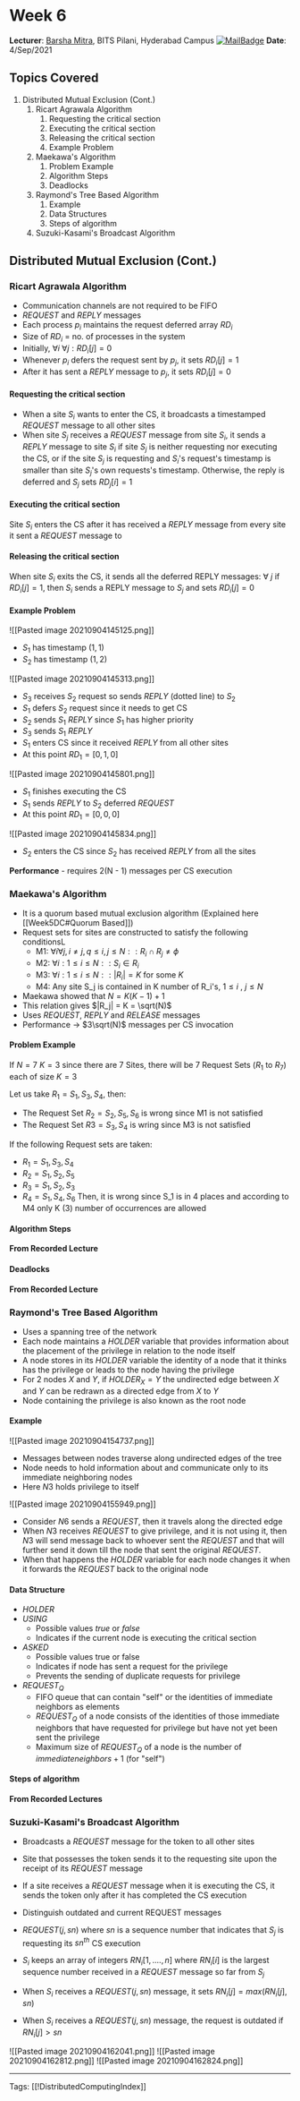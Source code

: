 # Week 6

**Lecturer**: [Barsha Mitra](http://a.impartus.com/#/profile/1985732), BITS Pilani, Hyderabad Campus
[![MailBadge](https://img.shields.io/badge/-barsha.mitra@hyderabad.bits--pilani.ac.in-EA4335?style=for-the-badge&logo=gmail&logoColor=white)](mailto:barsha.mitra@hyderabad.bits-pilani.ac.in)
**Date**: 4/Sep/2021

## Topics Covered
1. Distributed Mutual Exclusion (Cont.)
	1. Ricart Agrawala Algorithm
		1. Requesting the critical section
		2. Executing the critical section
		3. Releasing the critical section
		4. Example Problem
	2. Maekawa's Algorithm
		1. Problem Example
		2. Algorithm Steps
		3. Deadlocks
	3. Raymond's Tree Based Algorithm
		1. Example
		2. Data Structures
		3. Steps of algorithm
	4. Suzuki-Kasami's Broadcast Algorithm


## Distributed Mutual Exclusion (Cont.)
### Ricart Agrawala Algorithm
- Communication channels are not required to be FIFO
- $REQUEST$ and $REPLY$ messages
- Each process $p_i$ maintains the request deferred array $RD_i$
- Size of $RD_i$ = no. of processes in the system
- Initially, $\forall i\ \forall j: RD_i[j] = 0$
- Whenever $p_i$ defers the request sent by $p_j$, it sets $RD_i[j] = 1$
- After it has sent a $REPLY$ message to $p_j$, it sets $RD_i[j] = 0$

#### Requesting the critical section
- When a site $S_i$ wants to enter the CS, it broadcasts a timestamped $REQUEST$ message to all other sites
- When site $S_j$ receives a $REQUEST$ message from site $S_i$, it sends a $REPLY$ message to site $S_i$ if site $S_j$ is neither requesting nor executing the CS, or if the site $S_j$ is requesting and $S_i$'s request's timestamp is smaller than site $S_j$'s own requests's timestamp. Otherwise, the reply is deferred and $S_j$ sets $RD_j[i] = 1$

#### Executing the critical section
Site $S_i$ enters the CS after it has received a $REPLY$ message from every site it sent a $REQUEST$ message to

#### Releasing the critical section
When site $S_i$ exits the CS, it sends all the deferred REPLY messages:
$\forall\ j$ if $RD_i[j] = 1$, then $S_i$ sends a REPLY message to $S_j$ and sets $RD_i[j] = 0$

#### Example Problem
![[Pasted image 20210904145125.png]]
- $S_1$ has timestamp $(1, 1)$
- $S_2$ has timestamp $(1, 2)$

![[Pasted image 20210904145313.png]]
- $S_3$ receives $S_2$ request so sends $REPLY$ (dotted line) to $S_2$
- $S_1$ defers $S_2$ request since it needs to get CS
- $S_2$ sends $S_1$ $REPLY$ since $S_1$ has higher priority
- $S_3$ sends $S_1$ $REPLY$
- $S_1$ enters CS since it received $REPLY$ from all other sites
- At this point $RD_1 = [0, 1, 0]$

![[Pasted image 20210904145801.png]]
- $S_1$ finishes executing the CS
- $S_1$ sends $REPLY$ to $S_2$ deferred $REQUEST$
- At this point $RD_1 = [0, 0, 0]$

![[Pasted image 20210904145834.png]]
- $S_2$ enters the CS since $S_2$ has received $REPLY$ from all the sites


**Performance** - requires 2(N - 1) messages per CS execution

### Maekawa's Algorithm
- It is a quorum based mutual exclusion algorithm (Explained here [[Week5DC#Quorum Based]])
- Request sets for sites are constructed to satisfy the following conditionsL
	- M1: $\forall i \forall j, i \ne j, q \le i, j \le N :: R_i \cap R_j \ne \phi$
	- M2: $\forall i : 1 \le i \le N :: S_i \in R_i$
	- M3: $\forall i : 1 \le i \le N :: |R_i| = K$ for some $K$
	- M4: Any site S_j is contained in K number of R_i's, $1 \le i$ , $j \le N$
- Maekawa showed that $N = K(K - 1) + 1$
- This relation gives $|R_j| = K = \sqrt(N)$
- Uses $REQUEST$, $REPLY$ and $RELEASE$ messages
- Performance -> $3\sqrt(N)$ messages per CS invocation

#### Problem Example
If $N = 7$
$K = 3$
since there are 7 Sites, there will be 7 Request Sets ($R_1$ to $R_7$) each of size $K = 3$

Let us take $R_1 = {S_1, S_3, S_4}$, then:
- The Request Set $R_2 = {S_2, S_5, S_6}$ is wrong since M1 is not satisfied
- The Request Set $R3 = {S_3, S_4}$ is wring since M3 is not satisfied

If the following Request sets are taken:
- $R_1 = {S_1, S_3, S_4}$
- $R_2 = {S_1, S_2, S_5}$
- $R_3 = {S_1, S_2, S_3}$
- $R_4 = {S_1, S_4, S_6}$
Then, it is wrong since S_1 is in 4 places and according to M4 only K (3) number of occurrences are allowed

#### Algorithm Steps
**From Recorded Lecture**

#### Deadlocks
**From Recorded Lecture**


### Raymond's Tree Based Algorithm
- Uses a spanning tree of the network
- Each node maintains a $HOLDER$ variable that provides information about the placement of the privilege in relation to the node itself
- A node stores in its $HOLDER$ variable the identity of a node that it thinks has the privilege or leads to the node having the privilege 
- For 2 nodes $X$ and $Y$, if $HOLDER_X = Y$ the undirected edge between $X$ and $Y$ can be redrawn as a directed edge from $X$ to $Y$
- Node containing the privilege is also known as the root node

#### Example
![[Pasted image 20210904154737.png]]
- Messages between nodes traverse along undirected edges of the tree
- Node needs to hold information about and communicate only to its immediate neighboring nodes
- Here $N3$ holds privilege to itself

![[Pasted image 20210904155949.png]]

- Consider $N6$ sends a $REQUEST$, then it travels along the directed edge
- When $N3$ receives $REQUEST$ to give privilege, and it is not using it, then $N3$ will send message back to whoever sent the $REQUEST$ and that will further send it down till the node that sent the original $REQUEST$.
- When that happens the $HOLDER$ variable for each node changes it when it forwards the $REQUEST$ back to the original node

#### Data Structure
- $HOLDER$
- $USING$
	- Possible values *true* or *false*
	- Indicates if the current node is executing the critical section
- $ASKED$
	- Possible values true or false
	- Indicates if node has sent a request for the privilege
	- Prevents the sending of duplicate requests for privilege
- $REQUEST_Q$
	- FIFO queue that can contain "self" or the identities of immediate neighbors as elements
	- $REQUEST_Q$ of a node consists of the identities of those immediate neighbors that have requested for privilege but have not yet been sent the privilege
	- Maximum size of $REQUEST_Q$ of a node is the number of $immediate neighbors + 1$ (for "self")

#### Steps of algorithm
**From Recorded Lectures**

### Suzuki-Kasami's Broadcast Algorithm
- Broadcasts a $REQUEST$ message for the token to all other sites
- Site that possesses the token sends it to the requesting site upon the receipt of its $REQUEST$ message
- If a site receives a $REQUEST$ message when it is executing the CS, it sends the token only after it has completed the CS execution

- Distinguish outdated and current REQUEST messages
- $REQUEST(j, sn)$ where $sn$ is a sequence number that indicates that $S_j$ is requesting its $sn^{th}$ CS execution
- $S_i$ keeps an array of integers $RN_i[1, .... , n]$ where $RN_i[i]$ is the largest sequence number received in a $REQUEST$ message so far from $S_j$
- When $S_i$ receives a $REQUEST(j, sn)$ message, it sets $RN_i[j] = max(RN_i[j], sn)$
- When $S_i$ receives a $REQUEST(j, sn)$ message, the request is outdated if $RN_i[j] > sn$

![[Pasted image 20210904162041.png]]
![[Pasted image 20210904162812.png]]
![[Pasted image 20210904162824.png]]

---
Tags: [[!DistributedComputingIndex]]